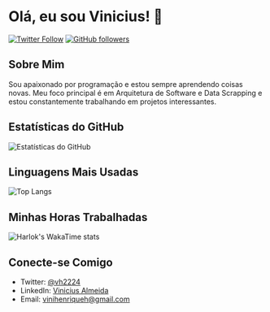 # Olá, eu sou Vinicius! 👋

[![Twitter Follow](https://img.shields.io/twitter/follow/seu_usuario?style=social)](https://twitter.com/seu_usuario)
[![GitHub followers](https://img.shields.io/github/followers/seu_usuario?label=Follow&style=social)](https://github.com/seu_usuario)

## Sobre Mim
Sou apaixonado por programação e estou sempre aprendendo coisas novas. Meu foco principal é em Arquitetura de Software e Data Scrapping e estou constantemente trabalhando em projetos interessantes.

## Estatísticas do GitHub
![Estatísticas do GitHub](https://github-readme-stats.vercel.app/api?username=vh2224&show_icons=true&theme=radical)

## Linguagens Mais Usadas
![Top Langs](https://github-readme-stats.vercel.app/api/top-langs/?username=vh2224&layout=compact&langs_count=10&hide=python)

## Minhas Horas Trabalhadas
![Harlok's WakaTime stats](https://github-readme-stats.vercel.app/api/wakatime?username=vh2224)

## Conecte-se Comigo
- Twitter: [@vh2224](https://twitter.com/seu_usuario)
- LinkedIn: [Vinicius Almeida](link_para_o_perfil_linkedin)
- Email: [vinihenriqueh@gmail.com](mailto:seu_email@gmail.com)
